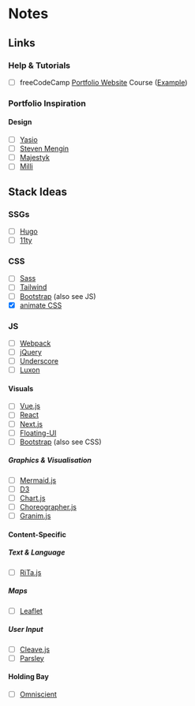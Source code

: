 # Notes

## Links

### Help & Tutorials

- [ ] freeCodeCamp [Portfolio Website](https://www.freecodecamp.org/news/how-to-build-a-developer-portfolio-website/) Course ([Example](https://eager-williams-af0d00.netlify.app/?))

### Portfolio Inspiration

#### Design

- [ ] [Yasio](https://yasio.dev/)
- [ ] [Steven Mengin](https://www.stevenmengin.com/)
- [ ] [Majestyk](https://www.majestyk.com/)
- [ ] [Milli](https://www.milli.agency/)

## Stack Ideas

### SSGs

- [ ] [Hugo](https://gohugo.io/)
- [ ] [11ty](https://www.11ty.dev/)

### CSS

- [ ] [Sass](https://sass-lang.com/)
- [ ] [Tailwind](https://tailwindcss.com/)
- [ ] [Bootstrap](https://getbootstrap.com/) (also see JS)
- [x] [animate CSS](https://animate.style/)

### JS

- [ ] [Webpack](https://webpack.js.org/)
- [ ] [jQuery](https://jquery.com/)
- [ ] [Underscore](https://underscorejs.org/)
- [ ] [Luxon](https://moment.github.io/luxon/#/)

#### Visuals

- [ ] [Vue.js](https://vuejs.org/)
- [ ] [React](https://react.dev/)
- [ ] [Next.js](https://nextjs.org/)
- [ ] [Floating-UI](https://floating-ui.com/?utm_source=popper.js.org)
- [ ] [Bootstrap](https://getbootstrap.com/) (also see CSS)

##### Graphics & Visualisation

- [ ] [Mermaid.js](https://mermaid.js.org/)
- [ ] [D3](https://d3js.org/)
- [ ] [Chart.js](https://www.chartjs.org/)
- [ ] [Choreographer.js](https://christinecha.github.io/choreographer-js/)
- [ ] [Granim.js](https://sarcadass.github.io/granim.js/)

#### Content-Specific

##### Text & Language

- [ ] [RiTa.js](https://rednoise.org/rita/)

##### Maps

- [ ] [Leaflet](https://leafletjs.com/)

##### User Input

- [ ] [Cleave.js](https://nosir.github.io/cleave.js/)
- [ ] [Parsley](https://parsleyjs.org/)

#### Holding Bay

- [ ] [Omniscient](https://omniscientjs.github.io/)

